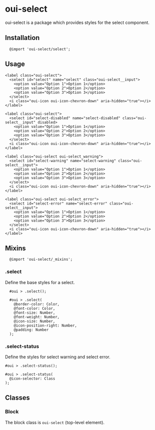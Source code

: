 # oui-select

oui-select is a package which provides styles for the select component.

## Installation

```less
  @import 'oui-select/select';
```

## Usage

```html:preview
<label class="oui-select">
  <select id="select" name="select" class="oui-select__input">
    <option value="Option 1">Option 1</option>
    <option value="Option 2">Option 2</option>
    <option value="Option 3">Option 3</option>
  </select>
  <i class="oui-icon oui-icon-chevron-down" aria-hidden="true"></i>
</label>

<label class="oui-select">
  <select id="select-disabled" name="select-disabled" class="oui-select__input" disabled>
    <option value="Option 1">Option 1</option>
    <option value="Option 2">Option 2</option>
    <option value="Option 3">Option 3</option>
  </select>
  <i class="oui-icon oui-icon-chevron-down" aria-hidden="true"></i>
</label>

<label class="oui-select oui-select_warning">
  <select id="select-warning" name="select-warning" class="oui-select__input">
    <option value="Option 1">Option 1</option>
    <option value="Option 2">Option 2</option>
    <option value="Option 3">Option 3</option>
  </select>
  <i class="oui-icon oui-icon-chevron-down" aria-hidden="true"></i>
</label>

<label class="oui-select oui-select_error">
  <select id="select-error" name="select-error" class="oui-select__input">
    <option value="Option 1">Option 1</option>
    <option value="Option 2">Option 2</option>
    <option value="Option 3">Option 3</option>
  </select>
  <i class="oui-icon oui-icon-chevron-down" aria-hidden="true"></i>
</label>
```
## Mixins

```less
  @import 'oui-select/_mixins';
```

### .select

Define the base styles for a select.

```less
  #oui > .select();
```

```less
  #oui > .select(
    @border-color: Color,
    @font-color: Color,
    @font-size: Number,
    @font-weight: Number,
    @icon-size: Number,
    @icon-position-right: Number,
    @padding: Number
  );
```

### .select-status

Define the styles for select warning and select error.

```less
#oui > .select-status();
```

```less
#oui > .select-status(
  @icon-selector: Class
);
```

## Classes

### Block

The block class is `oui-select` (top-level element).
